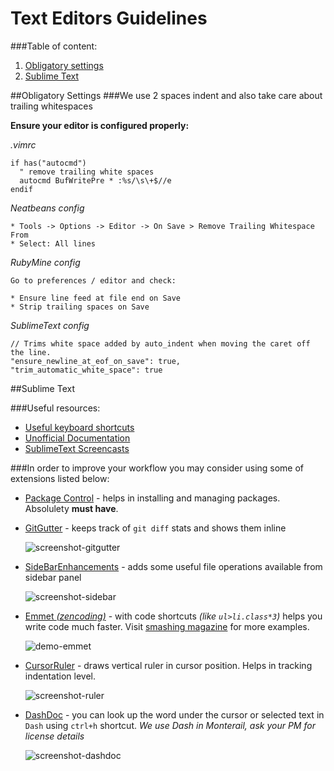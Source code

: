 # Text Editors Guidelines

###Table of content:
1. [Obligatory settings](#obligatory-settings)
2. [Sublime Text](#sublime-text)

##Obligatory Settings
###We use 2 spaces indent and also take care about trailing whitespaces

**Ensure your editor is configured properly:**

*.vimrc*

```
if has("autocmd")
  " remove trailing white spaces
  autocmd BufWritePre * :%s/\s\+$//e
endif
```

*Neatbeans config*

```
* Tools -> Options -> Editor -> On Save > Remove Trailing Whitespace From
* Select: All lines
```
*RubyMine config*

```
Go to preferences / editor and check:

* Ensure line feed at file end on Save
* Strip trailing spaces on Save
```

*SublimeText config*

```
// Trims white space added by auto_indent when moving the caret off the line.
"ensure_newline_at_eof_on_save": true,
"trim_automatic_white_space": true
```

##Sublime Text

###Useful resources:

- [Useful keyboard shortcuts](https://gist.github.com/eteanga/1736542)
- [Unofficial Documentation](http://sublime-text-unofficial-documentation.readthedocs.org/en/latest/index.html)
- [SublimeText Screencasts](http://code.tutsplus.com/articles/perfect-workflow-in-sublime-text-free-course--net-27293)

###In order to improve your workflow you may consider using some of extensions listed below:

- [Package Control](https://sublime.wbond.net/installation) - helps in installing and managing packages. Absolulety **must have**.
- [GitGutter](https://github.com/jisaacks/GitGutter) - keeps track of `git diff` stats and shows them inline

     ![screenshot-gitgutter](https://raw.github.com/jisaacks/GitGutter/master/screenshot.png)
- [SideBarEnhancements](https://github.com/titoBouzout/SideBarEnhancements) - adds some useful file operations available from sidebar panel

    ![screenshot-sidebar](https://camo.githubusercontent.com/9c427039fb2e97570edf760c4abeaf43d208f702/687474703a2f2f646c2e64726f70626f782e636f6d2f752f34333539363434392f7469746f2f7375626c696d652f536964654261722f73637265656e73686f742e706e67)

- [Emmet *(zencoding)*](https://github.com/sergeche/emmet-sublime) - with code shortcuts *(like `ul>li.class*3`)* helps you write code much faster. Visit [smashing magazine](http://www.smashingmagazine.com/2013/03/26/goodbye-zen-coding-hello-emmet/) for more examples.

  ![demo-emmet](http://www.smashingmagazine.com/wp-content/uploads/2013/03/extra.gif)

- [CursorRuler](https://github.com/icylace/CursorRuler) - draws vertical ruler in cursor position. Helps in tracking indentation level.

    ![screenshot-ruler](http://blog.ysmood.org/wp-content/uploads/2013/06/CursorRuler.jpg)


- [DashDoc](https://github.com/farcaller/DashDoc) - you can look up the word under the cursor or selected text in `Dash` using `ctrl+h` shortcut. *We use Dash in Monterail, ask your PM for license details*

   ![screenshot-dashdoc](http://christophheer.me/static/img/2012-07-30-dash/search_datetime.png)
